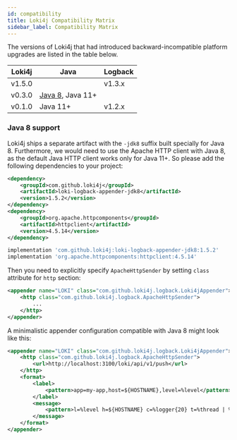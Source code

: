 ```yaml
---
id: compatibility
title: Loki4j Compatibility Matrix
sidebar_label: Compatibility Matrix
---
```


The versions of Loki4j that had introduced backward-incompatible platform upgrades are listed in the table below.

|Loki4j|Java|Logback|
|-------|-------|-----------|
|v1.5.0||v1.3.x|
|v0.3.0|[Java 8](#java-8-support), Java 11+||
|v0.1.0|Java 11+|v1.2.x|


### Java 8 support

Loki4j ships a separate artifact with the `-jdk8` suffix built specially for Java 8.
Furthermore, we would need to use the Apache HTTP client with Java 8, as the default Java HTTP client works only for Java 11+.
So please add the following dependencies to your project:

<!--DOCUSAURUS_CODE_TABS-->
<!--Maven-->

```xml
<dependency>
    <groupId>com.github.loki4j</groupId>
    <artifactId>loki-logback-appender-jdk8</artifactId>
    <version>1.5.2</version>
</dependency>
<dependency>
    <groupId>org.apache.httpcomponents</groupId>
    <artifactId>httpclient</artifactId>
    <version>4.5.14</version>
</dependency>
```

<!--Gradle-->

```groovy
implementation 'com.github.loki4j:loki-logback-appender-jdk8:1.5.2'
implementation 'org.apache.httpcomponents:httpclient:4.5.14'
```
<!--END_DOCUSAURUS_CODE_TABS-->

Then you need to explicitly specify `ApacheHttpSender` by setting `class` attribute for `http` section:

```xml
<appender name="LOKI" class="com.github.loki4j.logback.Loki4jAppender">
    <http class="com.github.loki4j.logback.ApacheHttpSender">
        ...
    </http>
</appender>
```

A minimalistic appender configuration compatible with Java 8 might look like this:

```xml
<appender name="LOKI" class="com.github.loki4j.logback.Loki4jAppender">
    <http class="com.github.loki4j.logback.ApacheHttpSender">
        <url>http://localhost:3100/loki/api/v1/push</url>
    </http>
    <format>
        <label>
            <pattern>app=my-app,host=${HOSTNAME},level=%level</pattern>
        </label>
        <message>
            <pattern>l=%level h=${HOSTNAME} c=%logger{20} t=%thread | %msg %ex</pattern>
        </message>
    </format>
</appender>
```